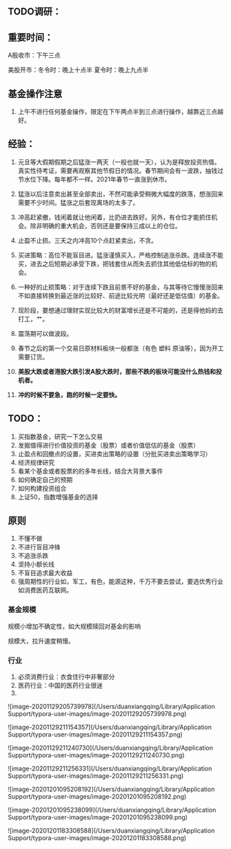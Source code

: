 ## TODO调研：



## 重要时间：

A股收市：下午三点

美股开市：冬令时：晚上十点半  夏令时：晚上九点半

## 基金操作注意

1. 上午不进行任何基金操作，限定在下午两点半到三点进行操作，越靠近三点越好。

   

## 经验：

1. 元旦等大假期假期之后猛涨一两天（一般也就一天），认为是释放投资热情。真实性待考证，需要再观察其他节假日的情况。春节期间会有一波跌，抽钱过节水位下降。每年都不一样。2021年春节一直涨到休市。

2. 猛涨以后注意卖出甚至全部卖出，不然可能承受稍微大幅度的跌落，想涨回来需要不少时间。猛涨之后套现离场的太多了。

3. 冲高赶紧撤，钱闲着就让他闲着，比扔进去跌好。另外，有仓位才能抓住机会。除非明确的重大机会，否则还是要保持三成以上的仓位。

4. 止盈不止损。三天之内冲高10个点赶紧卖出，不贪。

5. 买进策略：高位不能盲目进。猛涨谨慎买入，严格控制追涨杀跌。连续涨不能买，进去之后短期必承受下跌，把钱套住从而失去抓住其他低估标的物的机会。

6. 一种好的止损策略：对于连续下跌且前景不好的基金，与其等待它慢慢涨回来不如直接转换到最近涨的比较好、前途比较光明（最好还是低估值）的基金。

8. 现阶段，要想通过理财实现比较大的财富增长还是不可能的，还是得他妈的去打工，艹。

9. 震荡期可以做波段。

10. 春节之后的第一个交易日原材料板块一般都涨（有色 塑料 原油等），因为开工需要订货。

10. **美股大跌或者港股大跌引发A股大跌时，那些不跌的板块可能没什么热钱和投机者。**

11. **冲的时候不要急，跑的时候一定要快。**

    

## TODO：

1. 买指数基金，研究一下怎么交易
2. 发掘值得进行价值投资的基金（股票）或者价值低估的基金（股票）
3. 止盈点和回撤点的设置，买进卖出策略的设置（分批买进卖出策略学习）
4. 经济规律研究
5. 看某个基金或者股票的的多年长线，结合大背景大事件
6. 如何确定自己的预期
7. 如何构建投资组合
8. 上证50，指数增强基金的选择



## 原则

1. 不懂不做
2. 不进行盲目冲锋
3. 不追涨杀跌
4. 坚持小额长线
5. 不盲目追求最大收益
6. 强周期性的行业如，军工，有色，能源这种，千万不要去尝试，要选优秀行业如消费医药互联网。



### 基金规模

规模小增加不确定性，如大规模赎回对基金的影响

规模大，拉升速度稍慢。



### 行业

1. 必须消费行业：衣食住行中非奢部分
2. 医药行业：中国的医药行业很迷
3. 







![image-20201129205739978](/Users/duanxiangqing/Library/Application Support/typora-user-images/image-20201129205739978.png)

![image-20201129211154357](/Users/duanxiangqing/Library/Application Support/typora-user-images/image-20201129211154357.png)

![image-20201129211240730](/Users/duanxiangqing/Library/Application Support/typora-user-images/image-20201129211240730.png)

![image-20201129211256331](/Users/duanxiangqing/Library/Application Support/typora-user-images/image-20201129211256331.png)

![image-20201201095208192](/Users/duanxiangqing/Library/Application Support/typora-user-images/image-20201201095208192.png)

![image-20201201095238099](/Users/duanxiangqing/Library/Application Support/typora-user-images/image-20201201095238099.png)

![image-20201201183308588](/Users/duanxiangqing/Library/Application Support/typora-user-images/image-20201201183308588.png)